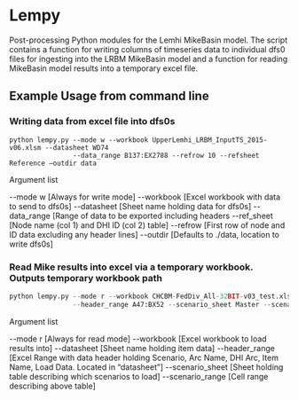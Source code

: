 # Lempy
Post-processing Python modules for the Lemhi MikeBasin model. The script contains a function for writing columns of timeseries data to individual dfs0 files for ingesting into the LRBM MikeBasin model and a function for reading MikeBasin model results into a temporary excel file. 

## Example Usage from command line
### Writing data from excel file into dfs0s 

```Shell Session
python lempy.py --mode w --workbook UpperLemhi_LRBM_InputTS_2015-v06.xlsm --datasheet WD74 
				--data_range B137:EX2788 --refrow 10 --refsheet Reference –outdir data
```

Argument list

--mode w  [Always for write mode]
--workbook [Excel workbook with data to send to dfs0s]
--datasheet [Sheet name holding data for dfs0s]
--data_range [Range of data to be exported including headers
--ref_sheet [Node name (col 1) and DHI ID (col 2) table]
--refrow [First row of node and ID data excluding any header lines]
--outdir [Defaults to ./data, location to write dfs0s]

### Read Mike results into excel via a temporary workbook. Outputs temporary workbook path

```python
python lempy.py --mode r --workbook CHCBM-FedDiv_All-32BIT-v03_test.xlsm --datasheet "BC1 Data" 
				--header_range A47:BX52 --scenario_sheet Master --scenario_range A3:H8
```

Argument list

--mode r  [Always for read mode]
--workbook [Excel workbook to load results into]
--datasheet [Sheet name holding item data]
--header_range [Excel Range with data header holding Scenario, Arc Name, DHI Arc, Item Name, Load Data. Located in “datasheet”]
--scenario_sheet [Sheet holding table describing which scenarios to load]
--scenario_range [Cell range describing above table]

